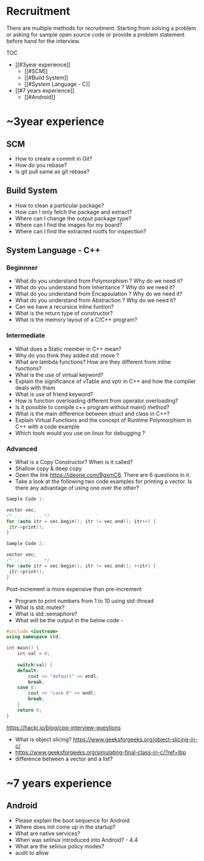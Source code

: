# Recruitment

There are multiple methods for recruitment. Starting from solving a problem or asking for sample open source code or provide a problem statement before hand for the interview.

TOC
- [[#3year experience]]
	- [[#SCM]]
	- [[#Build System]]
	- [[#System Language - C]]
- [[#7 years experience]]
	- [[#Android]]
	

# ~3year experience

## SCM

- How to create a commit in Git?
- How do you rebase?
- Is git pull same as git rebase?

## Build System

- How to clean a particular package?
- How can I only fetch the package and extract?
- Where can I change the output package type?
- Where can I find the images for my board?
- Where can I find the extracted rootfs for inspection?

## System Language - C++

### Beginnner
- What do you understand from Polymorphism ? Why do we need it?
- What do you understand from Inheritance ? Why do we need it?
- What do you understand from Encapsulation ? Why do we need it?
- What do you understand from Abstraction ? Why do we need it?
- Can we have a recursice inline funtion?
- What is the return type of constructor?
- What is the memory layout of a C/C++ program?

### Intermediate
- What does a Static member in C++ mean?
- Why do you think they added std::move ?
- What are lambda functions? How are they different from inline functions?
- What is the use of virtual keyword?
- Explain the significance of vTable and vptr in C++ and how the compiler deals with them
- What is use of friend keyword?
- How is function overloading different from operator overloading?
- Is it possible to compile c++ program without main() method?
- What is the main difference between struct and class in C++?
- Explain Virtual Functions and the concept of Runtime Polymorphism in C++ with a code example
- Which tools would you use on linux for debugging ?

### Advanced
- What is a Copy Constructor? When is it called?
- Shallow copy & deep copy
- Open the link https://ideone.com/BgxmC6. There are 6 questions in it.
- Take a look at the following two code examples for printing a vector. Is there any advantage of using one over the other?
```cpp
Sample Code 1:

vector vec;
/* ... .. ... */
for (auto itr = vec.begin(); itr != vec.end(); itr++) {
 itr->print();
}

Sample Code 2:

vector vec;
/* ... .. ... */
for (auto itr = vec.begin(); itr != vec.end(); ++itr) {
 itr->print();
}
```
Post-increment is more expensive than pre-increment
- Program to print numbers from 1 to 10 using std::thread
- What is std::mutex?
- What is std::semaphore?
- What will be the output in the below code -
```cpp
#include <iostream>
using namespace std;

int main() {
    int val = 0;
	
	switch(val) {
	default:
		cout << "default" << endl;
		break;
	case 0:
		cout << "case 0" << endl;
		break;
	}
    return 0;
}
```

https://hackr.io/blog/cpp-interview-questions

- What is object slicing? https://www.geeksforgeeks.org/object-slicing-in-c/
- https://www.geeksforgeeks.org/simulating-final-class-in-c/?ref=lbp
- difference between a vector and a list?
# ~7 years experience

## Android

- Please explain the boot sequence for Android
- Where does init come up in the startup?
- What are native services?
- When was selinux introduced into Android? - 4.4
- What are the selinux policy modes?
- audit to allow